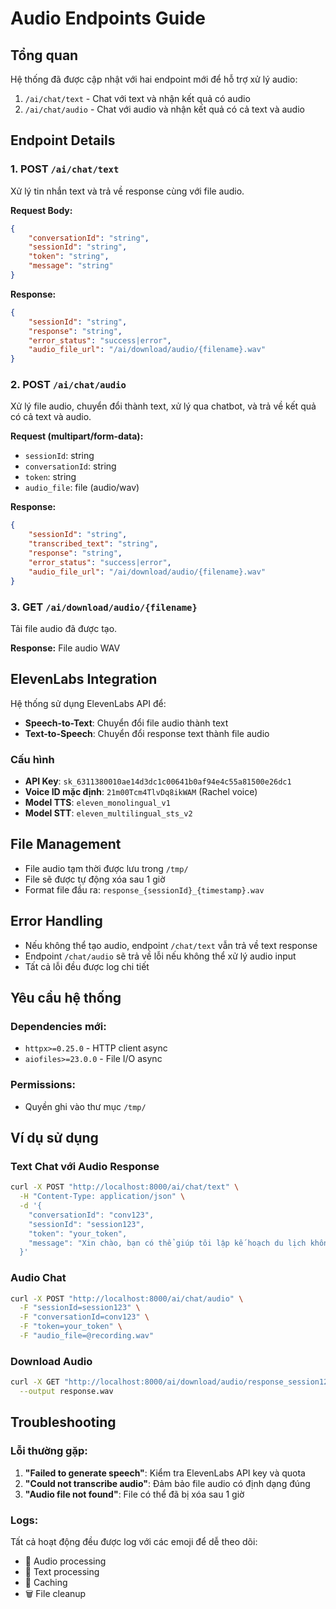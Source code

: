 # Audio Endpoints Guide

## Tổng quan

Hệ thống đã được cập nhật với hai endpoint mới để hỗ trợ xử lý audio:

1. `/ai/chat/text` - Chat với text và nhận kết quả có audio
2. `/ai/chat/audio` - Chat với audio và nhận kết quả có cả text và audio

## Endpoint Details

### 1. POST `/ai/chat/text`

Xử lý tin nhắn text và trả về response cùng với file audio.

**Request Body:**
```json
{
    "conversationId": "string",
    "sessionId": "string", 
    "token": "string",
    "message": "string"
}
```

**Response:**
```json
{
    "sessionId": "string",
    "response": "string",
    "error_status": "success|error",
    "audio_file_url": "/ai/download/audio/{filename}.wav"
}
```

### 2. POST `/ai/chat/audio`

Xử lý file audio, chuyển đổi thành text, xử lý qua chatbot, và trả về kết quả có cả text và audio.

**Request (multipart/form-data):**
- `sessionId`: string
- `conversationId`: string  
- `token`: string
- `audio_file`: file (audio/wav)

**Response:**
```json
{
    "sessionId": "string",
    "transcribed_text": "string",
    "response": "string", 
    "error_status": "success|error",
    "audio_file_url": "/ai/download/audio/{filename}.wav"
}
```

### 3. GET `/ai/download/audio/{filename}`

Tải file audio đã được tạo.

**Response:** File audio WAV

## ElevenLabs Integration

Hệ thống sử dụng ElevenLabs API để:

- **Speech-to-Text**: Chuyển đổi file audio thành text
- **Text-to-Speech**: Chuyển đổi response text thành file audio

### Cấu hình

- **API Key**: `sk_6311380010ae14d3dc1c00641b0af94e4c55a81500e26dc1`
- **Voice ID mặc định**: `21m00Tcm4TlvDq8ikWAM` (Rachel voice)
- **Model TTS**: `eleven_monolingual_v1`
- **Model STT**: `eleven_multilingual_sts_v2`

## File Management

- File audio tạm thời được lưu trong `/tmp/`
- File sẽ được tự động xóa sau 1 giờ
- Format file đầu ra: `response_{sessionId}_{timestamp}.wav`

## Error Handling

- Nếu không thể tạo audio, endpoint `/chat/text` vẫn trả về text response
- Endpoint `/chat/audio` sẽ trả về lỗi nếu không thể xử lý audio input
- Tất cả lỗi đều được log chi tiết

## Yêu cầu hệ thống

### Dependencies mới:
- `httpx>=0.25.0` - HTTP client async
- `aiofiles>=23.0.0` - File I/O async

### Permissions:
- Quyền ghi vào thư mục `/tmp/`

## Ví dụ sử dụng

### Text Chat với Audio Response

```bash
curl -X POST "http://localhost:8000/ai/chat/text" \
  -H "Content-Type: application/json" \
  -d '{
    "conversationId": "conv123",
    "sessionId": "session123",
    "token": "your_token",
    "message": "Xin chào, bạn có thể giúp tôi lập kế hoạch du lịch không?"
  }'
```

### Audio Chat

```bash
curl -X POST "http://localhost:8000/ai/chat/audio" \
  -F "sessionId=session123" \
  -F "conversationId=conv123" \
  -F "token=your_token" \
  -F "audio_file=@recording.wav"
```

### Download Audio

```bash
curl -X GET "http://localhost:8000/ai/download/audio/response_session123_20241027_101530.wav" \
  --output response.wav
```

## Troubleshooting

### Lỗi thường gặp:

1. **"Failed to generate speech"**: Kiểm tra ElevenLabs API key và quota
2. **"Could not transcribe audio"**: Đảm bảo file audio có định dạng đúng
3. **"Audio file not found"**: File có thể đã bị xóa sau 1 giờ

### Logs:

Tất cả hoạt động đều được log với các emoji để dễ theo dõi:
- 🎵 Audio processing
- 📝 Text processing  
- 💾 Caching
- 🗑️ File cleanup